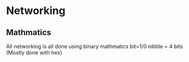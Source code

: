 # Networking
## Mathmatics
All networking is all done using binary mathmatics
bit=1/0
nibble = 4 bits (Mostly done with hex)
